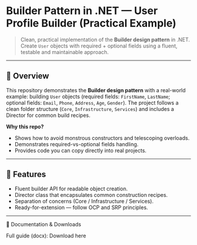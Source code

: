 # Builder Pattern in .NET — User Profile Builder (Practical Example)

> Clean, practical implementation of the **Builder design pattern** in .NET.  
> Create `User` objects with required + optional fields using a fluent, testable and maintainable approach.

---

## 🔎 Overview

This repository demonstrates the **Builder design pattern** with a real-world example: building `User` objects (required fields: `FirstName`, `LastName`; optional fields: `Email`, `Phone`, `Address`, `Age`, `Gender`). The project follows a clean folder structure (`Core`, `Infrastructure`, `Services`) and includes a Director for common build recipes.

**Why this repo?**
- Shows how to avoid monstrous constructors and telescoping overloads.
- Demonstrates required-vs-optional fields handling.
- Provides code you can copy directly into real projects.

---

## 🔖 Features
- Fluent builder API for readable object creation.
- Director class that encapsulates common construction recipes.
- Separation of concerns (Core / Infrastructure / Services).
- Ready-for-extension — follow OCP and SRP principles.

---

📄 Documentation & Downloads

Full guide (docx): Download here



